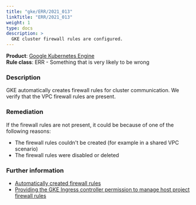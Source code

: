 ```yaml
---
title: "gke/ERR/2021_013"
linkTitle: "ERR/2021_013"
weight: 1
type: docs
description: >
  GKE cluster firewall rules are configured.
---
```


**Product**: [Google Kubernetes Engine](https://cloud.google.com/kubernetes-engine)\
**Rule class**: ERR - Something that is very likely to be wrong

### Description

GKE automatically creates firewall rules for cluster communication. We verify
that the VPC firewall rules are present.

### Remediation

If the firewall rules are not present, it could be because of one of the
following reasons:

- The firewall rules couldn't be created (for example in a shared VPC scenario)
- The firewall rules were disabled or deleted

### Further information

- [Automatically created firewall rules](https://cloud.google.com/kubernetes-engine/docs/concepts/firewall-rules)
- [Providing the GKE Ingress controller permission to manage host project firewall rules](https://cloud.google.com/kubernetes-engine/docs/concepts/ingress#providing_the_ingress_controller_permission_to_manage_host_project_firewall_rules)
